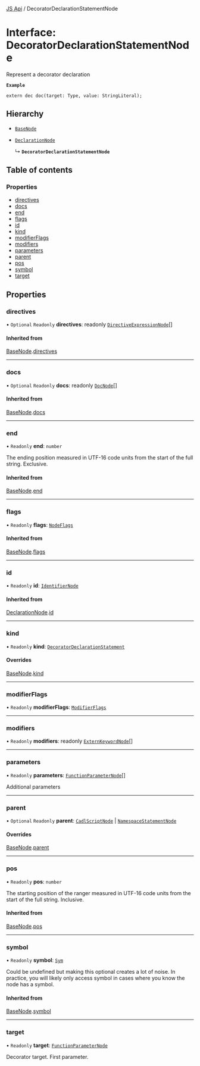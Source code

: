 [JS Api](../index.md) / DecoratorDeclarationStatementNode

# Interface: DecoratorDeclarationStatementNode

Represent a decorator declaration

**`Example`**

```cadl
extern dec doc(target: Type, value: StringLiteral);
```

## Hierarchy

- [`BaseNode`](BaseNode.md)

- [`DeclarationNode`](DeclarationNode.md)

  ↳ **`DecoratorDeclarationStatementNode`**

## Table of contents

### Properties

- [directives](DecoratorDeclarationStatementNode.md#directives)
- [docs](DecoratorDeclarationStatementNode.md#docs)
- [end](DecoratorDeclarationStatementNode.md#end)
- [flags](DecoratorDeclarationStatementNode.md#flags)
- [id](DecoratorDeclarationStatementNode.md#id)
- [kind](DecoratorDeclarationStatementNode.md#kind)
- [modifierFlags](DecoratorDeclarationStatementNode.md#modifierflags)
- [modifiers](DecoratorDeclarationStatementNode.md#modifiers)
- [parameters](DecoratorDeclarationStatementNode.md#parameters)
- [parent](DecoratorDeclarationStatementNode.md#parent)
- [pos](DecoratorDeclarationStatementNode.md#pos)
- [symbol](DecoratorDeclarationStatementNode.md#symbol)
- [target](DecoratorDeclarationStatementNode.md#target)

## Properties

### directives

• `Optional` `Readonly` **directives**: readonly [`DirectiveExpressionNode`](DirectiveExpressionNode.md)[]

#### Inherited from

[BaseNode](BaseNode.md).[directives](BaseNode.md#directives)

___

### docs

• `Optional` `Readonly` **docs**: readonly [`DocNode`](DocNode.md)[]

#### Inherited from

[BaseNode](BaseNode.md).[docs](BaseNode.md#docs)

___

### end

• `Readonly` **end**: `number`

The ending position measured in UTF-16 code units from the start of the
full string. Exclusive.

#### Inherited from

[BaseNode](BaseNode.md).[end](BaseNode.md#end)

___

### flags

• `Readonly` **flags**: [`NodeFlags`](../enums/NodeFlags.md)

#### Inherited from

[BaseNode](BaseNode.md).[flags](BaseNode.md#flags)

___

### id

• `Readonly` **id**: [`IdentifierNode`](IdentifierNode.md)

#### Inherited from

[DeclarationNode](DeclarationNode.md).[id](DeclarationNode.md#id)

___

### kind

• `Readonly` **kind**: [`DecoratorDeclarationStatement`](../enums/SyntaxKind.md#decoratordeclarationstatement)

#### Overrides

[BaseNode](BaseNode.md).[kind](BaseNode.md#kind)

___

### modifierFlags

• `Readonly` **modifierFlags**: [`ModifierFlags`](../enums/ModifierFlags.md)

___

### modifiers

• `Readonly` **modifiers**: readonly [`ExternKeywordNode`](ExternKeywordNode.md)[]

___

### parameters

• `Readonly` **parameters**: [`FunctionParameterNode`](FunctionParameterNode.md)[]

Additional parameters

___

### parent

• `Optional` `Readonly` **parent**: [`CadlScriptNode`](CadlScriptNode.md) \| [`NamespaceStatementNode`](NamespaceStatementNode.md)

#### Overrides

[BaseNode](BaseNode.md).[parent](BaseNode.md#parent)

___

### pos

• `Readonly` **pos**: `number`

The starting position of the ranger measured in UTF-16 code units from the
start of the full string. Inclusive.

#### Inherited from

[BaseNode](BaseNode.md).[pos](BaseNode.md#pos)

___

### symbol

• `Readonly` **symbol**: [`Sym`](Sym.md)

Could be undefined but making this optional creates a lot of noise. In practice,
you will likely only access symbol in cases where you know the node has a symbol.

#### Inherited from

[BaseNode](BaseNode.md).[symbol](BaseNode.md#symbol)

___

### target

• `Readonly` **target**: [`FunctionParameterNode`](FunctionParameterNode.md)

Decorator target. First parameter.
